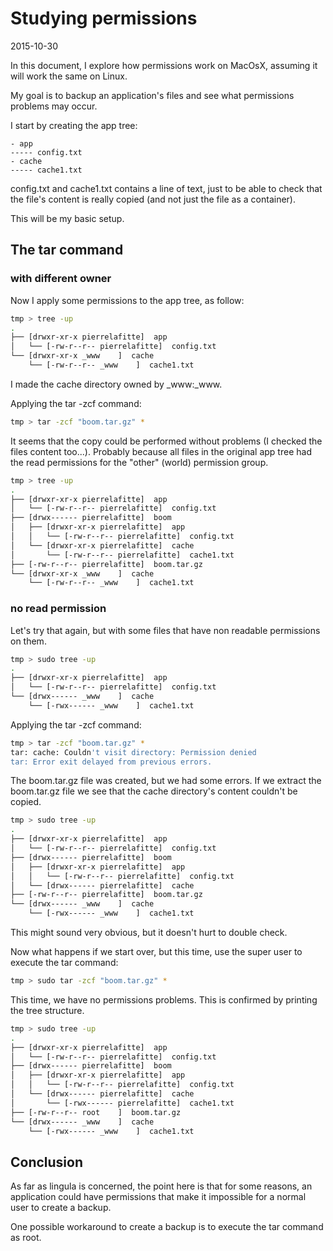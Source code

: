 Studying permissions 
=============================
2015-10-30


In this document, I explore how permissions work on MacOsX, assuming it will work the same on Linux.


My goal is to backup an application's files and see what permissions problems may occur.
 
 
 
I start by creating the app tree:
 
``` 
- app 
----- config.txt
- cache
----- cache1.txt 
``` 

config.txt and cache1.txt contains a line of text, just to be able to check that the file's content is really
copied (and not just the file as a container).


This will be my basic setup.




 
The tar command
-------------------


### with different owner

Now I apply some permissions to the app tree, as follow:


```bash
tmp > tree -up
.
├── [drwxr-xr-x pierrelafitte]  app
│   └── [-rw-r--r-- pierrelafitte]  config.txt
└── [drwxr-xr-x _www    ]  cache
    └── [-rw-r--r-- _www    ]  cache1.txt
```


I made the cache directory owned by _www:_www.


Applying the tar -zcf command:

```bash
tmp > tar -zcf "boom.tar.gz" *
```

It seems that the copy could be performed without problems (I checked the files content too...).
Probably because all files in the original app tree had the read permissions for the "other" (world) permission group.
 
 
```bash
tmp > tree -up
.
├── [drwxr-xr-x pierrelafitte]  app
│   └── [-rw-r--r-- pierrelafitte]  config.txt
├── [drwx------ pierrelafitte]  boom
│   ├── [drwxr-xr-x pierrelafitte]  app
│   │   └── [-rw-r--r-- pierrelafitte]  config.txt
│   └── [drwxr-xr-x pierrelafitte]  cache
│       └── [-rw-r--r-- pierrelafitte]  cache1.txt
├── [-rw-r--r-- pierrelafitte]  boom.tar.gz
└── [drwxr-xr-x _www    ]  cache
    └── [-rw-r--r-- _www    ]  cache1.txt
```

### no read permission


Let's try that again, but with some files that have non readable permissions on them.

```bash
tmp > sudo tree -up
.
├── [drwxr-xr-x pierrelafitte]  app
│   └── [-rw-r--r-- pierrelafitte]  config.txt
└── [drwx------ _www    ]  cache
    └── [-rwx------ _www    ]  cache1.txt 
```
    

Applying the tar -zcf command:

```bash
tmp > tar -zcf "boom.tar.gz" *
tar: cache: Couldn't visit directory: Permission denied
tar: Error exit delayed from previous errors.
```    

The boom.tar.gz file was created, but we had some errors.
If we extract the boom.tar.gz file we see that the cache directory's content couldn't be copied.

```bash
tmp > sudo tree -up
.
├── [drwxr-xr-x pierrelafitte]  app
│   └── [-rw-r--r-- pierrelafitte]  config.txt
├── [drwx------ pierrelafitte]  boom
│   ├── [drwxr-xr-x pierrelafitte]  app
│   │   └── [-rw-r--r-- pierrelafitte]  config.txt
│   └── [drwx------ pierrelafitte]  cache
├── [-rw-r--r-- pierrelafitte]  boom.tar.gz
└── [drwx------ _www    ]  cache
    └── [-rwx------ _www    ]  cache1.txt
```


This might sound very obvious, but it doesn't hurt to double check.



Now what happens if we start over, but this time, use the super user to execute the tar command: 

```bash
tmp > sudo tar -zcf "boom.tar.gz" *
```    

This time, we have no permissions problems.
This is confirmed by printing the tree structure.

```bash
tmp > sudo tree -up
.
├── [drwxr-xr-x pierrelafitte]  app
│   └── [-rw-r--r-- pierrelafitte]  config.txt
├── [drwx------ pierrelafitte]  boom
│   ├── [drwxr-xr-x pierrelafitte]  app
│   │   └── [-rw-r--r-- pierrelafitte]  config.txt
│   └── [drwx------ pierrelafitte]  cache
│       └── [-rwx------ pierrelafitte]  cache1.txt
├── [-rw-r--r-- root    ]  boom.tar.gz
└── [drwx------ _www    ]  cache
    └── [-rwx------ _www    ]  cache1.txt
```






Conclusion
---------------

As far as lingula is concerned, the point here is that for some reasons,
an application could have permissions that make it impossible for a normal user to create a backup.
 
One possible workaround to create a backup is to execute the tar command as root.














